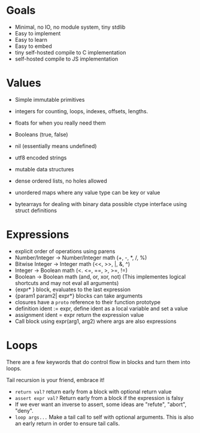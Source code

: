 # Goals

 - Minimal, no IO, no module system, tiny stdlib
 - Easy to implement
 - Easy to learn
 - Easy to embed
 - tiny self-hosted compile to C implementation
 - self-hosted compile to JS implementation

# Values

 - Simple immutable primitives
  - integers for counting, loops, indexes, offsets, lengths.
  - floats for when you really need them
  - Booleans (true, false)
  - nil (essentially means undefined)
  - utf8 encoded strings
   
 - mutable data structures
  - dense ordered lists, no holes allowed
  - unordered maps where any value type can be key or value
  - bytearrays for dealing with binary data possible ctype interface using struct definitions

# Expressions

 - explicit order of operations using parens
 - Number/Integer -> Number/Integer math (+, -, *, /, %)
 - Bitwise Integer -> Integer math (<<, >>, |, &, ^)
 - Integer -> Boolean math (<. <=, ==, >, >=, !=)
 - Boolean -> Boolean math (and, or, xor, not) (This implementes logical shortcuts and may not eval all arguments)
 - {expr* } block, evaluates to the last expression
 - {param1 param2| expr*} blocks can take arguments
 - closures have a `proto` reference to their function prototype
 - definition ident := expr, define ident as a local variable and set a value
 - assignment ident = expr return the expression value
 - Call block using expr(arg1, arg2) where args are also expressions

# Loops

There are a few keywords that do control flow in blocks and turn them into loops.

Tail recursion is your friend, embrace it!

 - `return val?` return early from a block with optional return value
 - `assert expr val?` Return early from a block if the expression is falsy
  - If we ever want an inverse to assert, some ideas are "refute", "abort", "deny".
 - `loop args...` Make a tail call to self with optional arguments.  This is also an early return in order to ensure tail calls.

